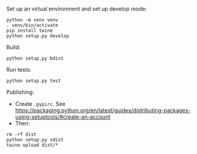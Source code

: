 Set up an virtual environment and set up develop mode:
```shell
python -m venv venv
. venv/bin/activate
pip install twine
python setup.py develop
```

Build:
```shell
python setup.py bdist
```

Run tests:
```shell
python setup.py test
```

Publishing:

- Create `.pypirc`. See https://packaging.python.org/en/latest/guides/distributing-packages-using-setuptools/#create-an-account
- Then:
```shell
rm -rf dist
python setup.py sdist
twine upload dist/*
```

